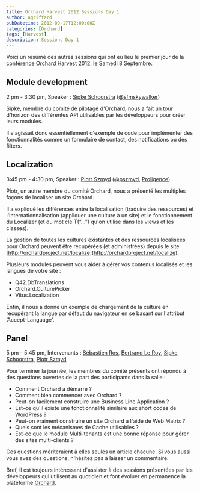 ```yaml
---
title: Orchard Harvest 2012 Sessions Day 1
author: agriffard
pubDatetime: 2012-09-17T12:00:00Z
categories: [Orchard]
tags: [Harvest]
description: Sessions Day 1
---
```


Voici un résumé des autres sessions qui ont eu lieu le premier jour de la [conférence Orchard Harvest 2012](http://harvest.orchardproject.net/), le Samedi 8 Septembre.

## Module development

2 pm - 3:30 pm, Speaker : [Sipke Schoorstra](http://skywalkersoftwaredevelopment.net/) ([@sfmskywalker](https://twitter.com/sfmskywalker))

Sipke, membre du [comité de pilotage d'Orchard](http://orchardproject.fr/about), nous a fait un tour d'horizon des différentes API utilisables par les développeurs pour créer leurs modules.

Il s'agissait donc essentiellement d'exemple de code pour implémenter des fonctionnalités comme un formulaire de contact, des notifications ou des filters.

## Localization

3:45 pm - 4:30 pm, Speaker : [Piotr Szmyd](http://www.szmyd.com.pl/) ([@pszmyd](https://twitter.com/pszmyd), [Proligence](http://www.proligence.pl/))

Piotr, un autre membre du comité Orchard, nous a présenté les multiples façons de localiser un site Orchard.

Il a expliqué les différences entre la localisation (traduire des ressources) et l'internationnalisation (appliquer une culture à un site) et le fonctionnement du Localizer (et du mot clé T(“…”) qu'on utilise dans les views et les classes).

La gestion de toutes les cultures existantes et des ressources localisées pour Orchard peuvent être récupérées (et administrées) depuis le site [http://orchardproject.net/localize](http://orchardproject.net/localize).

Plusieurs modules peuvent vous aider à gérer vos contenus localisés et les langues de votre site :

- Q42.DbTranslations
- Orchard.CulturePicker
- Vitus.Localization

Enfin, il nous a donné un exemple de chargement de la culture en récupérant la langue par défaut du navigateur en se basant sur l'attribut ‘Accept-Language'.

## Panel

5 pm - 5:45 pm, Intervenants : [Sébastien Ros](http://www.sebastienros.com/), [Bertrand Le Roy](http://weblogs.asp.net/bleroy/), [Sipke Schoorstra](http://skywalkersoftwaredevelopment.net/), [Piotr Szmyd](http://www.szmyd.com.pl/)

Pour terminer la journée, les membres du comité présents ont répondu à des questions ouvertes de la part des participants dans la salle :

- Comment Orchard a démarré ?
- Comment bien commencer avec Orchard ?
- Peut-on facilement construire une Business Line Application ?
- Est-ce qu'il existe une fonctionnalité similaire aux short codes de WordPress ?
- Peut-on vraiment construire un site Orchard à l'aide de Web Matrix ?
- Quels sont les mécanismes de Cache utilisables ?
- Est-ce que le module Multi-tenants est une bonne réponse pour gérer des sites multi-clients ?

Ces questions mériteraient à elles seules un article chacune. Si vous aussi vous avez des questions, n'hésitez pas à laisser un commentaire.

Bref, il est toujours intéressant d'assister à des sessions présentées par les développeurs qui utilisent au quotidien et font évoluer en permanence la plateforme [Orchard](http://orchardcore.net/).
